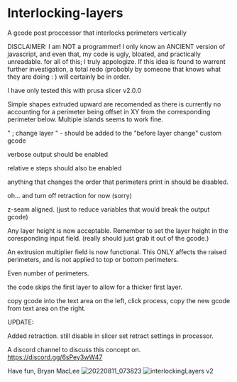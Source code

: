 # Interlocking-layers
A gcode post proccessor that interlocks perimeters vertically

DISCLAIMER:   I am NOT a programmer! I only know an ANCIENT version of javascript, and even that, my code is ugly, bloated, and practically unreadable.
              for all of this; I truly appologize.
              If this idea is found to warrent further investigation, a total redo (probobly by someone that knows what they are doing : ) will certainly
              be in order.
              
I have only tested this with prusa slicer v2.0.0 

Simple shapes extruded upward are recomended as there is currently no accounting for a perimeter being offset in XY from the corresponding perimeter below.
Multiple islands seems to work fine.

" ; change layer "    - should be added to the "before layer change" custom gcode

verbose output should be enabled

relative e steps should also be enabled

anything that changes the order that perimeters print in should be disabled. 

oh... and turn off retraction for now (sorry)

z-seam aligned. (just to reduce variables that would break the output gcode)

Any layer height is now acceptable. Remember to set the layer height in the coresponding input field. (really should just grab it out of the gcode.)

An extrusion multiplier field is now functional. This ONLY affects the raised perimeters, and is not applied to top or bottom perimeters.

Even number of perimeters.

the code skips the first layer to allow for a thicker first layer.

copy gcode into the text area on the left, click process, copy the new gcode from text area on the right.

UPDATE:

Added retraction. still disable in slicer set retract settings in processor.

A discord channel to discuss this concept on.
https://discord.gg/6sPey3wW47

Have fun,
Bryan MacLee
![20220811_073823](https://user-images.githubusercontent.com/100145297/184260325-b141dcc3-35cd-484b-840d-d9b4857a2443.jpg)
![interlockingLayers v2](https://user-images.githubusercontent.com/100145297/184260344-1f29f45f-9044-4813-aad1-9e5edc438fd3.png)
